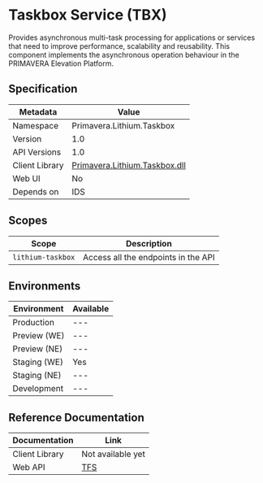 # Taskbox Service (TBX)

Provides asynchronous multi-task processing for applications or services that need to improve performance, scalability and reusability. This component implements the asynchronous operation behaviour in the PRIMAVERA Elevation Platform.

## Specification

| Metadata | Value |
| - | - |
| Namespace | Primavera.Lithium.Taskbox |
| Version | 1.0 |
| API Versions | 1.0 |
| Client Library | [Primavera.Lithium.Taskbox.dll]() |
| Web UI | No |
| Depends on | IDS |

## Scopes

| Scope | Description |
| - | - |
| `lithium-taskbox` | Access all the endpoints in the API |

## Environments

| Environment | Available |
| - | - |
| Production | --- |
| Preview (WE) | --- |
| Preview (NE) | --- |
| Staging (WE) | Yes |
| Staging (NE) | --- |
| Development | --- |

## Reference Documentation

| Documentation | Link |
| - | - |
| Client Library | Not available yet |
| Web API | [TFS](https://tfs.primaverabss.com/tfs/P.TEC.Elevation/Lithium/_versionControl?path=%24%2FLithium%2FMicroservices%2FCommon%2FTBX%2FMainline%2Freadme.md&version=T&_a=preview) |
